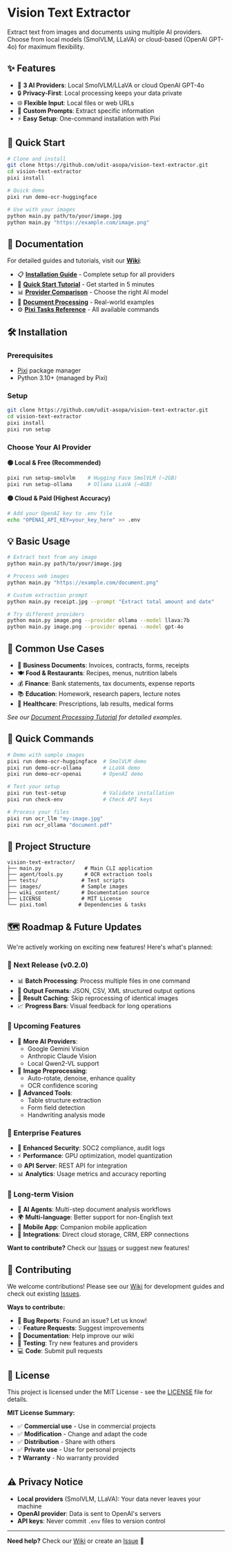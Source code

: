 # Vision Text Extractor

Extract text from images and documents using multiple AI providers. Choose from local models (SmolVLM, LLaVA) or cloud-based (OpenAI GPT-4o) for maximum flexibility.

## ✨ Features

- 🤖 **3 AI Providers**: Local SmolVLM/LLaVA or cloud OpenAI GPT-4o
- 🔒 **Privacy-First**: Local processing keeps your data private
- 🌐 **Flexible Input**: Local files or web URLs
- 💬 **Custom Prompts**: Extract specific information 
- ⚡ **Easy Setup**: One-command installation with Pixi

## 🚀 Quick Start

```bash
# Clone and install
git clone https://github.com/udit-asopa/vision-text-extractor.git
cd vision-text-extractor
pixi install

# Quick demo
pixi run demo-ocr-huggingface

# Use with your images  
python main.py path/to/your/image.jpg
python main.py "https://example.com/image.png"
```

## 📖 Documentation

For detailed guides and tutorials, visit our **[Wiki](https://github.com/udit-asopa/vision-text-extractor/wiki)**:

- 📋 [**Installation Guide**](https://github.com/udit-asopa/vision-text-extractor/wiki/Installation-Guide) - Complete setup for all providers
- 🚀 [**Quick Start Tutorial**](https://github.com/udit-asopa/vision-text-extractor/wiki/Quick-Start-Tutorial) - Get started in 5 minutes  
- 📊 [**Provider Comparison**](https://github.com/udit-asopa/vision-text-extractor/wiki/Provider-Comparison) - Choose the right AI model
- 📄 [**Document Processing**](https://github.com/udit-asopa/vision-text-extractor/wiki/Document-Processing-Tutorial) - Real-world examples
- ⚙️ [**Pixi Tasks Reference**](https://github.com/udit-asopa/vision-text-extractor/wiki/Pixi-Tasks-Reference) - All available commands

## 🛠️ Installation

### Prerequisites
- [Pixi](https://pixi.sh) package manager
- Python 3.10+ (managed by Pixi)

### Setup
```bash
git clone https://github.com/udit-asopa/vision-text-extractor.git
cd vision-text-extractor
pixi install
pixi run setup
```

### Choose Your AI Provider

**🟢 Local & Free (Recommended)**
```bash
pixi run setup-smolvlm    # Hugging Face SmolVLM (~2GB)
pixi run setup-ollama     # Ollama LLaVA (~4GB)  
```

**🟡 Cloud & Paid (Highest Accuracy)**
```bash
# Add your OpenAI key to .env file
echo "OPENAI_API_KEY=your_key_here" >> .env
```

## 💡 Basic Usage

```bash
# Extract text from any image
python main.py path/to/your/image.jpg

# Process web images
python main.py "https://example.com/document.png"

# Custom extraction prompt
python main.py receipt.jpg --prompt "Extract total amount and date"

# Try different providers
python main.py image.png --provider ollama --model llava:7b
python main.py image.png --provider openai --model gpt-4o
```

## 🎯 Common Use Cases

- 📄 **Business Documents**: Invoices, contracts, forms, receipts
- 🍽️ **Food & Restaurants**: Recipes, menus, nutrition labels  
- 💰 **Finance**: Bank statements, tax documents, expense reports
- 📚 **Education**: Homework, research papers, lecture notes
- 🏥 **Healthcare**: Prescriptions, lab results, medical forms

*See our [Document Processing Tutorial](https://github.com/udit-asopa/vision-text-extractor/wiki/Document-Processing-Tutorial) for detailed examples.*

## 🔧 Quick Commands

```bash
# Demo with sample images
pixi run demo-ocr-huggingface  # SmolVLM demo
pixi run demo-ocr-ollama       # LLaVA demo  
pixi run demo-ocr-openai       # OpenAI demo

# Test your setup
pixi run test-setup            # Validate installation
pixi run check-env             # Check API keys

# Process your files
pixi run ocr_llm "my-image.jpg"
pixi run ocr_ollama "document.pdf"
```

## 📂 Project Structure

```
vision-text-extractor/
├── main.py              # Main CLI application
├── agent/tools.py       # OCR extraction tools
├── tests/              # Test scripts
├── images/             # Sample images
├── wiki_content/       # Documentation source
├── LICENSE             # MIT License
└── pixi.toml          # Dependencies & tasks
```

## 🗺️ Roadmap & Future Updates

We're actively working on exciting new features! Here's what's planned:

### **🚀 Next Release (v0.2.0)**
- 📊 **Batch Processing**: Process multiple files in one command
- 🎯 **Output Formats**: JSON, CSV, XML structured output options
- 🔄 **Result Caching**: Skip reprocessing of identical images
- 📈 **Progress Bars**: Visual feedback for long operations

### **🌟 Upcoming Features**
- 🧠 **More AI Providers**: 
  - Google Gemini Vision
  - Anthropic Claude Vision
  - Local Qwen2-VL support
- 🎨 **Image Preprocessing**: 
  - Auto-rotate, denoise, enhance quality
  - OCR confidence scoring
- 🔧 **Advanced Tools**:
  - Table structure extraction
  - Form field detection
  - Handwriting analysis mode

### **🏢 Enterprise Features** 
- 🔐 **Enhanced Security**: SOC2 compliance, audit logs
- ⚡ **Performance**: GPU optimization, model quantization
- 🌐 **API Server**: REST API for integration
- 📊 **Analytics**: Usage metrics and accuracy reporting

### **🎯 Long-term Vision**
- 🤖 **AI Agents**: Multi-step document analysis workflows
- 🌍 **Multi-language**: Better support for non-English text
- 📱 **Mobile App**: Companion mobile application
- 🔌 **Integrations**: Direct cloud storage, CRM, ERP connections

**Want to contribute?** Check our [Issues](https://github.com/udit-asopa/vision-text-extractor/issues) or suggest new features!

## 🤝 Contributing

We welcome contributions! Please see our [Wiki](https://github.com/udit-asopa/vision-text-extractor/wiki) for development guides and check out existing [Issues](https://github.com/udit-asopa/vision-text-extractor/issues).

**Ways to contribute:**
- 🐛 **Bug Reports**: Found an issue? Let us know!
- 💡 **Feature Requests**: Suggest improvements 
- 📝 **Documentation**: Help improve our wiki
- 🧪 **Testing**: Try new features and providers
- 💻 **Code**: Submit pull requests

## 📄 License

This project is licensed under the MIT License - see the [LICENSE](LICENSE) file for details.

**MIT License Summary:**
- ✅ **Commercial use** - Use in commercial projects
- ✅ **Modification** - Change and adapt the code  
- ✅ **Distribution** - Share with others
- ✅ **Private use** - Use for personal projects
- ❓ **Warranty** - No warranty provided

## ⚠️ Privacy Notice

- **Local providers** (SmolVLM, LLaVA): Your data never leaves your machine
- **OpenAI provider**: Data is sent to OpenAI's servers
- **API keys**: Never commit `.env` files to version control

---

**Need help?** Check our [Wiki](https://github.com/udit-asopa/vision-text-extractor/wiki) or create an [Issue](https://github.com/udit-asopa/vision-text-extractor/issues) 🚀
